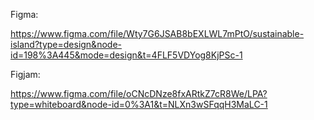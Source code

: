 Figma:

https://www.figma.com/file/Wty7G6JSAB8bEXLWL7mPtO/sustainable-island?type=design&node-id=198%3A445&mode=design&t=4FLF5VDYog8KjPSc-1

Figjam:

https://www.figma.com/file/oCNcDNze8fxARtkZ7cR8We/LPA?type=whiteboard&node-id=0%3A1&t=NLXn3wSFqqH3MaLC-1


